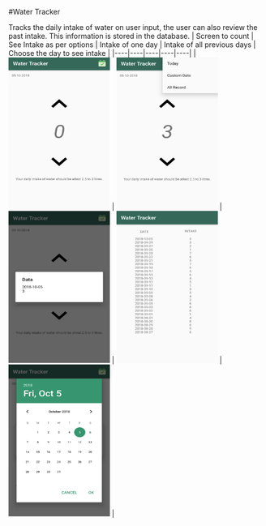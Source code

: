 #Water Tracker

Tracks the daily intake of water on user input, the user can also review the past intake. This information is stored in the database.
| Screen to count | See Intake as per options | Intake of one day | Intake of all previous days | Choose the day to see intake |
|----|----|----|----|----|
| <img src="https://github.com/jpg-130/Water-Tracker/blob/master/Screenshot_WaterTracker/20181005_183953.png" width="200" height="300"> |
<img src="https://github.com/jpg-130/Water-Tracker/blob/master/Screenshot_WaterTracker/20181005_184201.png" width="200" height="300"> |
<img src="https://github.com/jpg-130/Water-Tracker/blob/master/Screenshot_WaterTracker/20181005_184218.png" width="200" height="300"> |
<img src="https://github.com/jpg-130/Water-Tracker/blob/master/Screenshot_WaterTracker/20181005_184243.png" width="200" height="300"> |
<img src="https://github.com/jpg-130/Water-Tracker/blob/master/Screenshot_WaterTracker/20181005_184302.png" width="200" height="300"> |